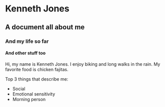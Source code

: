 # Kenneth Jones
## A document all about me
### And my life so far
#### And other stuff too

Hi, my name is Kenneth Jones. I enjoy biking and long walks in the rain. My favorite food is chicken fajitas.

Top 3 things that describe me:
* Social
* Emotional sensitivity
* Morning person
